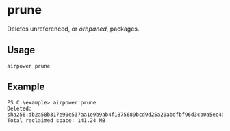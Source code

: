 # prune

Deletes unreferenced, or *orhpaned*, packages.

## Usage

	airpower prune

## Example

```
PS C:\example> airpower prune
Deleted: sha256:db2a58b317e90e537aa1e9b9ab4f1875689bcd9d25a20abdfbf96d3cb0a5ec45
Total reclaimed space: 141.24 MB
```

